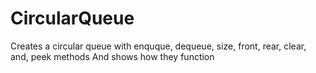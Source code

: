 # CircularQueue

Creates a circular queue with enquque, dequeue, size, front, rear, clear, and, peek methods
And shows how they function 
